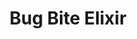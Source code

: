 ---
title: Bug Bite Elixir
product-category: topicals
sitemap: true
name: Bug Bite Elixir
description: 100mg Hemp-Derived CBD
size: 10ml
strength: 100mg
image-url: /assets/img/products/roller-bug-bite.jpg
image-large-url: /assets/img/products/large/roller-bug-bite.jpg
price: 30
price_wholesale: 15
price_case: 90
weight: 90
weight_case: 540
case-count: 6
display_order: -25
cell_layout:
orderable: true
hidden: false
new: false
is_crystal: false
stackable: true
lab-tested: true
lab-tested-url: >-
  https://lims.tagleaf.com/coas/Rivm2jXVGCvxnig2EF7jPJyfQ3pWWbjCgM1uA5dTdRNmi6cP6X
long_description: >-
  The Bug Bite Elixir was formulated to help ease swollen and inflamed bug bites. Handcrafted with therapeutic grade essential oils and organic herbs, this synergistic blend has been proven to reduce swelling, itching and uncomfortable symptoms that come with minor bug bites. Tried and true in the Life Flower family household for over 2 years, this blend is a must-have for those who are prone to itchy, painful bug bites.
ingredients: >-
  Organic Safflower Oil, Therapeutic Grade Essential Oils, Organic Herbs, Organic Hemp-Derived Cannabidiol, Cleansed & Charged Quartz Crystal
product-notes: >-
  Life Flower products are made in small batches with all-natural and boutique
  ingredients. Orders are processed and ship within 14 business days. Please
  allow additional time for&nbsp;delivery.
history: blank
healing-properties: blank
---